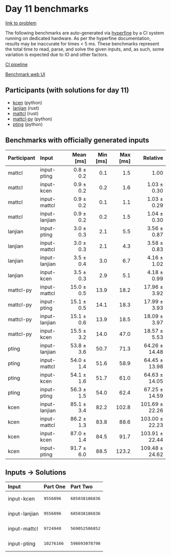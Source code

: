 # Day 11 benchmarks

[link to problem](https://adventofcode.com/2023/day/11)

The following benchmarks are auto-generated via
[hyperfine](https://github.com/sharkdp/hyperfine) by a CI system running on
dedicated hardware. As per the hyperfine documentation, results may be
inaccurate for times < 5 ms. These benchmarks represent the total time to read,
parse, and solve the given inputs, and, as such, some variation is expected due
to IO and other factors.

[CI pipeline](http://ci.papercode.net:8080/teams/main/pipelines/aoc2023)

[Benchmark web UI](https://aoc.ancalagon.black)


## Participants (with solutions for day 11)

- [kcen](https://github.com/kcen/aoc2023) (python)
- [lanjian](https://github.com/lanjian/aoc-2023) (rust)
- [mattcl](https://github.com/mattcl/aoc2023) (rust)
- [mattcl-py](https://github.com/mattcl/aoc2023-py) (python)
- [pting](https://github.com/pting/aoc2023) (python)


## Benchmarks with officially generated inputs

| Participant | Input | Mean [ms] | Min [ms] | Max [ms] | Relative |
|:---|:---|---:|---:|---:|---:|
| mattcl | input-pting | 0.8 ± 0.2 | 0.1 | 1.5 | 1.00 |
| mattcl | input-kcen | 0.9 ± 0.2 | 0.2 | 1.6 | 1.03 ± 0.30 |
| mattcl | input-mattcl | 0.9 ± 0.2 | 0.1 | 1.1 | 1.03 ± 0.29 |
| mattcl | input-lanjian | 0.9 ± 0.2 | 0.2 | 1.5 | 1.04 ± 0.30 |
| lanjian | input-pting | 3.0 ± 0.3 | 2.1 | 5.5 | 3.56 ± 0.87 |
| lanjian | input-mattcl | 3.0 ± 0.3 | 2.1 | 4.3 | 3.58 ± 0.83 |
| lanjian | input-lanjian | 3.5 ± 0.4 | 3.0 | 6.7 | 4.16 ± 1.02 |
| lanjian | input-kcen | 3.5 ± 0.3 | 2.9 | 5.1 | 4.18 ± 0.99 |
| mattcl-py | input-mattcl | 15.0 ± 0.5 | 13.9 | 18.2 | 17.96 ± 3.92 |
| mattcl-py | input-pting | 15.1 ± 0.5 | 14.1 | 18.3 | 17.99 ± 3.93 |
| mattcl-py | input-lanjian | 15.1 ± 0.6 | 13.9 | 18.5 | 18.09 ± 3.97 |
| mattcl-py | input-kcen | 15.5 ± 3.2 | 14.0 | 47.0 | 18.57 ± 5.53 |
| pting | input-lanjian | 53.8 ± 3.6 | 50.7 | 71.3 | 64.26 ± 14.48 |
| pting | input-mattcl | 54.0 ± 1.4 | 51.6 | 58.9 | 64.45 ± 13.98 |
| pting | input-kcen | 54.1 ± 1.6 | 51.7 | 61.0 | 64.63 ± 14.05 |
| pting | input-pting | 56.3 ± 1.5 | 54.0 | 62.4 | 67.25 ± 14.59 |
| kcen | input-lanjian | 85.1 ± 3.4 | 82.2 | 102.8 | 101.69 ± 22.26 |
| kcen | input-mattcl | 86.2 ± 1.3 | 83.8 | 88.6 | 103.00 ± 22.23 |
| kcen | input-kcen | 87.0 ± 1.4 | 84.5 | 91.7 | 103.91 ± 22.44 |
| kcen | input-pting | 91.7 ± 6.0 | 88.5 | 123.2 | 109.48 ± 24.62 |


## Inputs -> Solutions

| Input | Part One | Part Two |
|:---|:---|:---|
|input-kcen|<pre>9556896</pre>|<pre>685038186836</pre>|
|input-lanjian|<pre>9556896</pre>|<pre>685038186836</pre>|
|input-mattcl|<pre>9724940</pre>|<pre>569052586852</pre>|
|input-pting|<pre>10276166</pre>|<pre>598693078798</pre>|